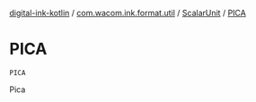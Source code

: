 [digital-ink-kotlin](../../index.md) / [com.wacom.ink.format.util](../index.md) / [ScalarUnit](index.md) / [PICA](./-p-i-c-a.md)

# PICA

`PICA`

Pica

